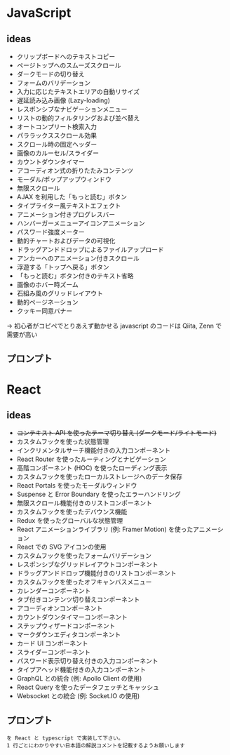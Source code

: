 # JavaScript

## ideas

- クリップボードへのテキストコピー
- ページトップへのスムーズスクロール
- ダークモードの切り替え
- フォームのバリデーション
- 入力に応じたテキストエリアの自動リサイズ
- 遅延読み込み画像 (Lazy-loading)
- レスポンシブなナビゲーションメニュー
- リストの動的フィルタリングおよび並べ替え
- オートコンプリート検索入力
- パララックススクロール効果
- スクロール時の固定ヘッダー
- 画像のカルーセル/スライダー
- カウントダウンタイマー
- アコーディオン式の折りたたみコンテンツ
- モーダル/ポップアップウィンドウ
- 無限スクロール
- AJAX を利用した「もっと読む」ボタン
- タイプライター風テキストエフェクト
- アニメーション付きプログレスバー
- ハンバーガーメニューアイコンアニメーション
- パスワード強度メーター
- 動的チャートおよびデータの可視化
- ドラッグアンドドロップによるファイルアップロード
- アンカーへのアニメーション付きスクロール
- 浮遊する「トップへ戻る」ボタン
- 「もっと読む」ボタン付きのテキスト省略
- 画像のホバー時ズーム
- 石組み風のグリッドレイアウト
- 動的ページネーション
- クッキー同意バナー

→ 初心者がコピペでとりあえず動かせる javascript のコードは Qiita, Zenn で需要が高い

## プロンプト

# React

## ideas

- ~~コンテキスト API を使ったテーマ切り替え (ダークモード/ライトモード)~~
- カスタムフックを使った状態管理
- インクリメンタルサーチ機能付きの入力コンポーネント
- React Router を使ったルーティングとナビゲーション
- 高階コンポーネント (HOC) を使ったローディング表示
- カスタムフックを使ったローカルストレージへのデータ保存
- React Portals を使ったモーダルウィンドウ
- Suspense と Error Boundary を使ったエラーハンドリング
- 無限スクロール機能付きのリストコンポーネント
- カスタムフックを使ったデバウンス機能
- Redux を使ったグローバルな状態管理
- React アニメーションライブラリ (例: Framer Motion) を使ったアニメーション
- React での SVG アイコンの使用
- カスタムフックを使ったフォームバリデーション
- レスポンシブなグリッドレイアウトコンポーネント
- ドラッグアンドドロップ機能付きのリストコンポーネント
- カスタムフックを使ったオフキャンバスメニュー
- カレンダーコンポーネント
- タブ付きコンテンツ切り替えコンポーネント
- アコーディオンコンポーネント
- カウントダウンタイマーコンポーネント
- ステップウィザードコンポーネント
- マークダウンエディタコンポーネント
- カード UI コンポーネント
- スライダーコンポーネント
- パスワード表示切り替え付きの入力コンポーネント
- タイプアヘッド機能付きの入力コンポーネント
- GraphQL との統合 (例: Apollo Client の使用)
- React Query を使ったデータフェッチとキャッシュ
- Websocket との統合 (例: Socket.IO の使用)

## プロンプト

```
を React と typescript で実装して下さい。
1 行ごとにわかりやすい日本語の解説コメントを記載するようお願いします
```
